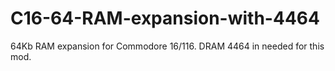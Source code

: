 # C16-64-RAM-expansion-with-4464
64Kb RAM expansion for Commodore 16/116. DRAM 4464 in needed for this mod.
